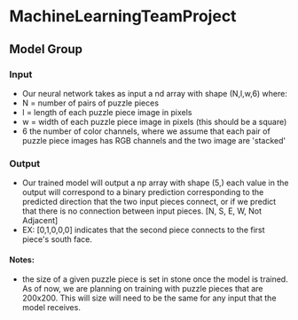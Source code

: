 # MachineLearningTeamProject


## Model Group

### Input
 * Our neural network takes as input a nd array with shape (N,l,w,6) where:
 * N = number of pairs of puzzle pieces
 * l = length of each puzzle piece image in pixels
 * w  = width of each puzzle piece image in pixels (this should be a square)
 * 6 the number of color channels, where we assume that each pair of puzzle piece images has RGB channels and the two image are 'stacked'

### Output

 * Our trained model will output a np array with shape (5,) each value in the output will correspond to a binary prediction corresponding to the predicted direction that the two input pieces connect, or if we predict that there is no connection between input pieces. [N, S, E, W, Not Adjacent]
 * EX: [0,1,0,0,0] indicates that the second piece connects to the first piece's south face.

#### Notes:
 * the size of a given puzzle piece is set in stone once the model is trained. As of now, we are planning on training with puzzle pieces that are 200x200. This will size will need to be the same for any input that the model receives. 
